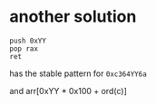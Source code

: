 # another solution

```
push 0xYY
pop rax
ret
```
has the stable pattern for `0xc364YY6a`

and arr[0xYY * 0x100 + ord(c)]
